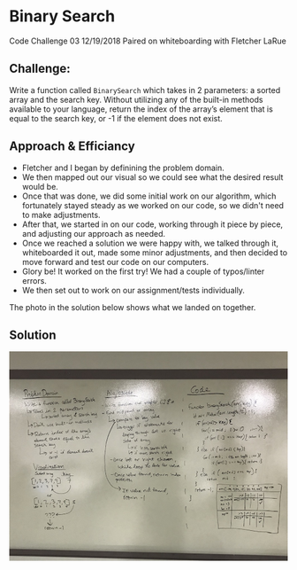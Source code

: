 # Binary Search
Code Challenge 03 
12/19/2018
Paired on whiteboarding with Fletcher LaRue

## Challenge:
Write a function called `BinarySearch` which takes in 2 parameters: a sorted array and the search key. Without utilizing any of the built-in methods available to your language, return the index of the array’s element that is equal to the search key, or -1 if the element does not exist.

## Approach & Efficiancy
- Fletcher and I began by definining the problem domain.
- We then mapped out our visual so we could see what the desired result would be.
- Once that was done, we did some initial work on our algorithm, which fortunately stayed steady as we worked on our code, so we didn't need to make adjustments.
- After that, we started in on our code, working through it piece by piece, and adjusting our approach as needed.
- Once we reached a solution we were happy with, we talked through it, whiteboarded it out, made some minor adjustments, and then decided to move forward and test our code on our computers.
- Glory be! It worked on the first try! We had a couple of typos/linter errors.
- We then set out to work on our assignment/tests individually.

The photo in the solution below shows what we landed on together.

## Solution
![Reverse and Array Whiteboard](../assets/array_binary_search.JPG)